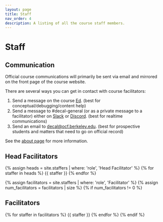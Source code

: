 ```yaml
---
layout: page
title: Staff
nav_order: 4
description: A listing of all the course staff members.
---
```


# Staff

## Communication
Official course communications will primarily be sent via email and mirrored on the front page of the course website.

There are several ways you can get in contact with course facilitators:
1. Send a message on the course [Ed](https://edstem.org/us/courses/35914/discussion/). (best for conceptual/debugging/content help)
2. Send a message to #decal-general (or as a private message to a facilitator) either on [Slack](https://ocf.io/slack) or [Discord](https://ocf.io/discord). (best for realtime communications)
3. Send an email to [decal@ocf.berkeley.edu](mailto:decal@ocf.berkeley.edu). (best for prospective students and matters that need to go on official record)

See the [about page](/about) for more information.

## Head Facilitators

{% assign heads = site.staffers | where: 'role', 'Head Facilitator' %}
{% for staffer in heads %}
{{ staffer }}
{% endfor %}

{% assign facilitators = site.staffers | where: 'role', 'Facilitator' %}
{% assign num_facilitators = facilitators | size %}
{% if num_facilitators != 0 %}

## Facilitators

{% for staffer in facilitators %}
{{ staffer }}
{% endfor %}
{% endif %}
